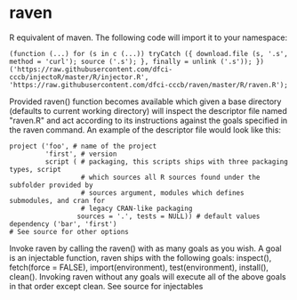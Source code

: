 raven
=====

R equivalent of maven. The following code will import it to your namespace:
```
(function (...) for (s in c (...)) tryCatch ({ download.file (s, '.s', method = 'curl'); source ('.s'); }, finally = unlink ('.s')); }) ('https://raw.githubusercontent.com/dfci-cccb/injectoR/master/R/injector.R', 'https://raw.githubusercontent.com/dfci-cccb/raven/master/R/raven.R');
```
Provided raven() function becomes available which given a base directory (defaults to
current working directory) will inspect the descriptor file named "raven.R" and act
according to its instructions against the goals specified in the raven command. An
example of the descriptor file would look like this:
```
project ('foo', # name of the project
         'first', # version
         script ( # packaging, this scripts ships with three packaging types, script
                  # which sources all R sources found under the subfolder provided by
                  # sources argument, modules which defines submodules, and cran for
                  # legacy CRAN-like packaging
                 sources = '.', tests = NULL)) # default values
dependency ('bar', 'first')
# See source for other options
```
Invoke raven by calling the raven() with as many goals as you wish. A goal is an injectable
function, raven ships with the following goals: inspect(), fetch(force = FALSE),
import(environment), test(environment), install(), clean(). Invoking raven without any goals
will execute all of the above goals in that order except clean. See source for injectables